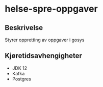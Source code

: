 # helse-spre-oppgaver

## Beskrivelse
Styrer oppretting av oppgaver i gosys

## Kjøretidsavhengigheter

* JDK 12
* Kafka
* Postgres
